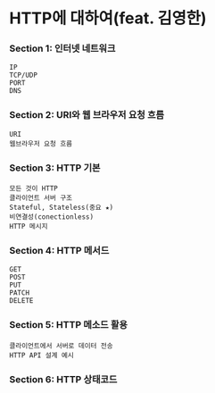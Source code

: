 # HTTP에 대하여(feat. 김영한)

### Section 1: 인터넷 네트워크
    IP
    TCP/UDP
    PORT
    DNS

### Section 2: URI와 웹 브라우저 요청 흐름
    URI
    웹브라우저 요청 흐름

### Section 3: HTTP 기본
    모든 것이 HTTP
    클라이언트 서버 구조
    Stateful, Stateless(중요 ★)
    비연결성(conectionless)
    HTTP 메시지

### Section 4: HTTP 메서드
    GET
    POST
    PUT
    PATCH
    DELETE

### Section 5: HTTP 메소드 활용
    클라이언트에서 서버로 데이터 전송
    HTTP API 설계 예시

### Section 6: HTTP 상태코드
